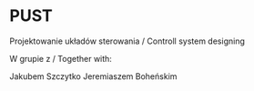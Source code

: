 # PUST

Projektowanie układów sterowania / Controll system designing

W grupie z / Together with:

Jakubem Szczytko
Jeremiaszem Boheńskim